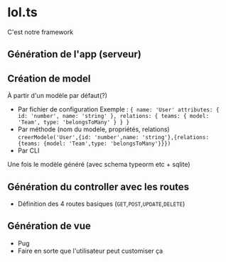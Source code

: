 # lol.ts
C'est notre framework

## Génération de l'app (serveur)

## Création de model
À partir d'un modèle par défaut(?)
- Par fichier de configuration
Exemple : `{
    name: 'User'
    attributes: {
        id: 'number',
        name: 'string'
    },
    relations: {
        teams: {
            model: 'Team',
            type: 'belongsToMany'
        }
    }
}`
- Par méthode (nom du modele, propriétés, relations)
`creerModele('User',{id: 'number',name: 'string'},{relations: {teams: {model: 'Team',type: 'belongsToMany'}}})`
- Par CLI

Une fois le modèle généré (avec schema typeorm etc + sqlite)
## Génération du controller avec les routes
- Définition des 4 routes basiques (`GET`,`POST`,`UPDATE`,`DELETE`)

## Génération de vue
- Pug
- Faire en sorte que l'utilisateur peut customiser ça
